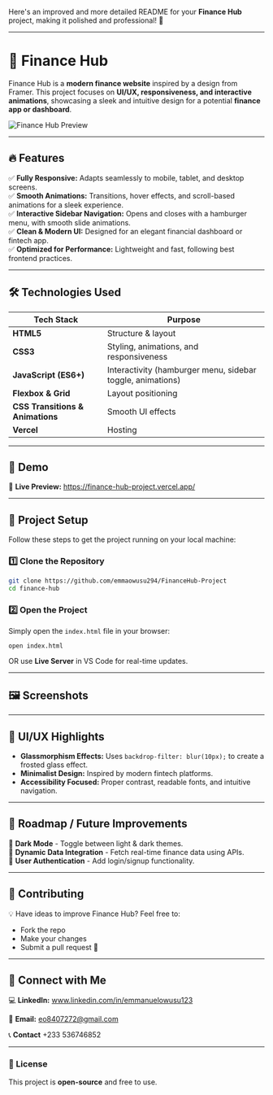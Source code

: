Here's an improved and more detailed README for your **Finance Hub** project, making it polished and professional! 🚀  

---

# 🏦 Finance Hub  

Finance Hub is a **modern finance website** inspired by a design from Framer. This project focuses on **UI/UX, responsiveness, and interactive animations**, showcasing a sleek and intuitive design for a potential **finance app or dashboard**.  

![Finance Hub Preview](/Financehub.avif)  
 

---

## 🔥 Features  

✅ **Fully Responsive:** Adapts seamlessly to mobile, tablet, and desktop screens.  
✅ **Smooth Animations:** Transitions, hover effects, and scroll-based animations for a sleek experience.  
✅ **Interactive Sidebar Navigation:** Opens and closes with a hamburger menu, with smooth slide animations.  
✅ **Clean & Modern UI:** Designed for an elegant financial dashboard or fintech app.  
✅ **Optimized for Performance:** Lightweight and fast, following best frontend practices.  

---

## 🛠️ Technologies Used  

| Tech Stack | Purpose |
|------------|---------|
| **HTML5** | Structure & layout |
| **CSS3** | Styling, animations, and responsiveness |
| **JavaScript (ES6+)** | Interactivity (hamburger menu, sidebar toggle, animations) |
| **Flexbox & Grid** | Layout positioning |
| **CSS Transitions & Animations** | Smooth UI effects |
| **Vercel** | Hosting |

---

## 🎥 Demo  

🚀 **Live Preview:** https://finance-hub-project.vercel.app/


---

## 📂 Project Setup  

Follow these steps to get the project running on your local machine:  

### 1️⃣ Clone the Repository  

```bash
git clone https://github.com/emmaowusu294/FinanceHub-Project
cd finance-hub
```

### 2️⃣ Open the Project  

Simply open the `index.html` file in your browser:  

```bash
open index.html
```

OR use **Live Server** in VS Code for real-time updates.  

---

## 🖼️ Screenshots  

 

---

## 🎨 UI/UX Highlights  

- **Glassmorphism Effects:** Uses `backdrop-filter: blur(10px);` to create a frosted glass effect.  
- **Minimalist Design:** Inspired by modern fintech platforms.  
- **Accessibility Focused:** Proper contrast, readable fonts, and intuitive navigation.  

---

## 📌 Roadmap / Future Improvements  

🔹 **Dark Mode** - Toggle between light & dark themes.  
🔹 **Dynamic Data Integration** - Fetch real-time finance data using APIs.  
🔹 **User Authentication** - Add login/signup functionality.  

---

## 🤝 Contributing  

💡 Have ideas to improve Finance Hub? Feel free to:  
- Fork the repo  
- Make your changes  
- Submit a pull request 🚀  

---

## 🔗 Connect with Me  

💻 **LinkedIn:** www.linkedin.com/in/emmanuelowusu123

 
📧 **Email:** eo8407272@gmail.com  

📞 **Contact** +233 536746852

---

### 📜 License  

This project is **open-source** and free to use. 

